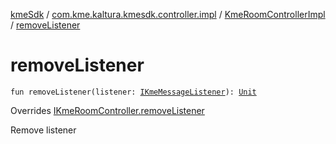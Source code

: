 [kmeSdk](../../index.md) / [com.kme.kaltura.kmesdk.controller.impl](../index.md) / [KmeRoomControllerImpl](index.md) / [removeListener](./remove-listener.md)

# removeListener

`fun removeListener(listener: `[`IKmeMessageListener`](../../com.kme.kaltura.kmesdk.ws/-i-kme-message-listener/index.md)`): `[`Unit`](https://kotlinlang.org/api/latest/jvm/stdlib/kotlin/-unit/index.html)

Overrides [IKmeRoomController.removeListener](../../com.kme.kaltura.kmesdk.controller/-i-kme-room-controller/remove-listener.md)

Remove listener

